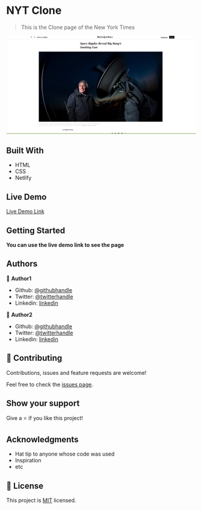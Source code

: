# NYT Clone

> This is the Clone page of the New York Times

![img](./images/Screenshot.png)



## Built With

- HTML
- CSS
- Netlify

## Live Demo

[Live Demo Link](https://livedemo.com)


## Getting Started

**You can use the live demo link to see the page**


## Authors

👤 **Author1**

- Github: [@githubhandle](https://github.com/eypsrcnuygr)
- Twitter: [@twitterhandle](https://twitter.com/eypsrcnuygr)
- Linkedin: [linkedin](https://www.linkedin.com/in/ey%C3%BCp-sercan-uygur-a55989a1/)

👤 **Author2**

- Github: [@githubhandle](https://github.com/rloterh )
- Twitter: [@twitterhandle](https://twitter.com/RLoterh )
- Linkedin: [linkedin](https://www.linkedin.com/in/robert-loterh-30b265135/ )

## 🤝 Contributing

Contributions, issues and feature requests are welcome!

Feel free to check the [issues page](issues/).

## Show your support

Give a ⭐️ if you like this project!

## Acknowledgments

- Hat tip to anyone whose code was used
- Inspiration
- etc

## 📝 License

This project is [MIT](lic.url) licensed.
